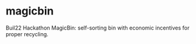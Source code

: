 # magicbin
Buil22 Hackathon MagicBin: self-sorting bin with economic incentives for proper recycling. 
